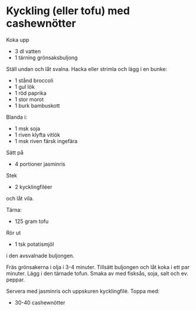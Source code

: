 # Kyckling (eller tofu) med cashewnötter

Koka upp

* 3 dl vatten
* 1 tärning grönsaksbuljong

Ställ undan och låt svalna. Hacka eller strimla och lägg i en bunke:

* 1 stånd broccoli
* 1 gul lök
* 1 röd paprika
* 1 stor morot
* 1 burk bambuskott
  
Blanda i:

* 1 msk soja
* 1 riven klyfta vitlök
* 1 msk riven färsk ingefära

Sätt på

* 4 portioner jasminris

Stek

* 2 kycklingfiléer

och låt vila.

Tärna:
 
* 125 gram tofu

Rör ut

* 1 tsk potatismjöl

i den avsvalnade buljongen.

Fräs grönsakerna i olja i 3-4 minuter. Tillsätt buljongen och låt koka i ett par minuter. Lägg i den tärnade tofun. Smaka av med fisksås, soja, salt och ev. peppar.

Servera med jasminris och uppskuren kycklingfilé. Toppa med:

* 30-40 cashewnötter